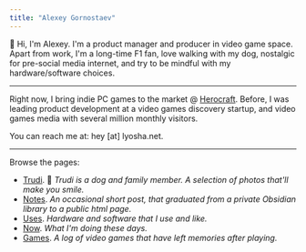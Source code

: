 ```yaml
---
title: "Alexey Gornostaev"
---
```


👋 Hi, I'm Alexey. I'm a product manager and producer in video game space. Apart from work, I'm a long-time F1 fan, love walking with my dog, nostalgic for pre-social media internet, and try to be mindful with my hardware/software choices.

---

Right now, I bring indie PC games to the market @ [Herocraft](https://herocraft.com/). Before, I was leading product development at a video games discovery startup, and video games media with several million monthly visitors.

You can reach me at: hey [at] lyosha.net.

---

Browse the pages: 

- [Trudi](/trudis-walks/). 🦊 _Trudi is a dog and family member. A selection of photos that'll make you smile._
- [Notes](/posts/). _An occasional short post, that graduated from a private Obsidian library to a public html page._
- [Uses](/uses/). _Hardware and software that I use and like._
- [Now](/now/). _What I'm doing these days._
- [Games](/games/). _A log of video games that have left memories after playing._
